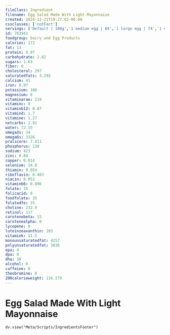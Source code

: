 ```yaml
---
fileClass: Ingredient
filename: Egg Salad Made With Light Mayonnaise
created: 2024-12-21T19:27:02-06:00
cssclasses: ['nutFact']
servings: ['Default | 100g','1 medium egg | 68','1 large egg | 74','1 extra large egg | 82','1 egg, ns as to size | 74','1 cup | 222']
id: 783941
foodgroup: Dairy and Egg Products 
calories: 172
fat: 13
protein: 9.97
carbohydrate: 2.82
sugars: 1.63
fiber: 0
cholesterol: 297
saturatedfats: 3.292
calcium: 41
iron: 0.97
potassium: 106
magnesium: 8
vitaminarae: 119
vitaminc: 0
vitaminb12: 0.87
vitamind: 1.7
vitamine: 1.27
netcarbs: 2.82
water: 72.55
omega3s: 34
omega6s: 3326
pralscore: 7.011
phosphorus: 138
sodium: 423
zinc: 0.84
copper: 0.014
selenium: 24.8
thiamin: 0.054
riboflavin: 0.403
niacin: 0.052
vitaminb6: 0.096
folate: 35
folicacid: 0
foodfolate: 35
folatedfe: 35
choline: 232.9
retinol: 117
carotenebeta: 15
carotenealpha: 0
lycopene: 0
luteinzeaxanthin: 283
vitamink: 11.5
monounsaturatedfat: 4257
polyunsaturatedfat: 3836
epa: 4
dpa: 0
dha: 30
alcohol: 0
caffeine: 0
theobromine: 0
200calorieweight: 116.279
---
```


# Egg Salad Made With Light Mayonnaise

```dataviewjs
dv.view("Meta/Scripts/IngredientsFooter")
```